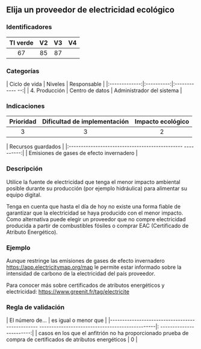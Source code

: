 ## Elija un proveedor de electricidad ecológico

 ### Identificadores

 | TI verde | V2 | V3 | V4 |
 |:-------:|:----:|:---:|:----:|
 | 67 | 85 | 87 | |

 ### Categorías

 | Ciclo de vida | Niveles | Responsable |
 |:-------------:|:----------:|:------------ --:|
 | 4. Producción | Centro de datos | Administrador del sistema |

 ### Indicaciones

 | Prioridad | Dificultad de implementación | Impacto ecológico |
 |:------------------:|:-------------------------: |:-----------------:|
 | 3 | 3 | 2 |

 | Recursos guardados |
 |:----------------------------------------------- ----------:|
 | Emisiones de gases de efecto invernadero |

 ### Descripción

 Utilice la fuente de electricidad que tenga el menor impacto ambiental posible durante su producción (por ejemplo hidráulica) para alimentar su equipo digital.

Tenga en cuenta que hasta el día de hoy no existe una forma fiable de garantizar que la electricidad se haya producido con el menor impacto.
Como alternativa puede elegir un proveedor que no compre electricidad producida a partir de combustibles fósiles o comprar EAC (Certificado de Atributo Energético).

 ### Ejemplo

 Aunque restringe las emisiones de gases de efecto invernadero https://app.electricitymap.org/map le permite estar informado sobre la intensidad de carbono de la electricidad del país proveedor.

 Para conocer más sobre certificados de atributos energéticos y electricidad:
 https://www.greenit.fr/tag/electricite

 ### Regla de validación

 | El número de... | es igual o menor que |
 |------------------------------------------------ ------------------------------------------------|: ------------------------:|
 | casos en los que el anfitrión no ha proporcionado prueba de compra de certificados de atributos energéticos | 0 |
